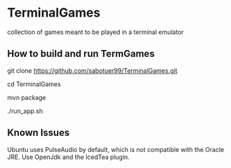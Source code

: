 # TerminalGames
collection of games meant to be played in a terminal emulator

## How to build and run TermGames

git clone https://github.com/sabotuer99/TerminalGames.git

cd TerminalGames

mvn package

./run_app.sh

## Known Issues

Ubuntu uses PulseAudio by default, which is not compatible with the Oracle JRE. Use OpenJdk and the IcedTea plugin.
